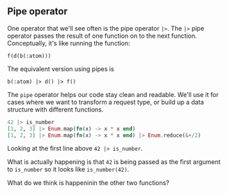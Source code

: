 ## Pipe operator

One operator that we'll see often is the pipe operator `|>`. The `|>` pipe operator  passes the result of one function on to the next function. Conceptually, it's like running the function:

```
f(d(b(:atom)))
```

The equivalent version using pipes is

```
b(:atom) |> d() |> f()
```

The `pipe` operator helps our code stay clean and readable. We'll use it for cases where we want to transform a request type, or build up a data structure with different functions.


```elixir
42 |> is_number
[1, 2, 3] |> Enum.map(fn(x) -> x * x end)
[1, 2, 3] |> Enum.map(fn(x) -> x * x end) |> Enum.reduce(&+/2)
```

Looking at the first line above `42 |> is_number`.

What is actually happening is that `42` is being passed as the first argument to `is_number` so it looks like `is_number(42)`.


What do we think is happeninin the other two functions?




